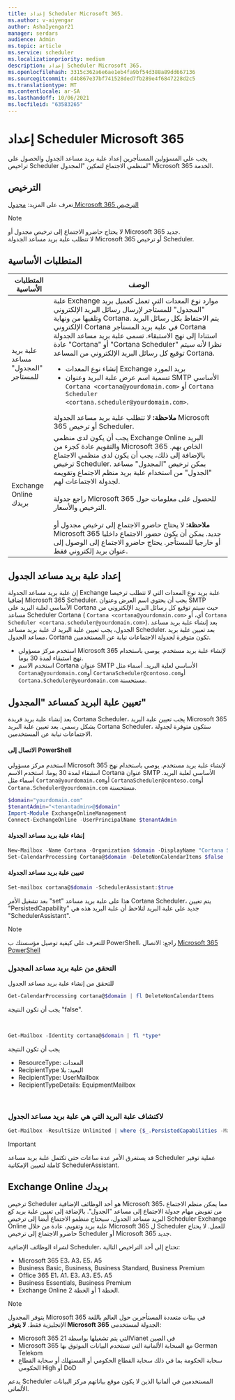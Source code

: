 ```yaml
---
title: إعداد Scheduler Microsoft 365.
ms.author: v-aiyengar
author: AshaIyengar21
manager: serdars
audience: Admin
ms.topic: article
ms.service: scheduler
ms.localizationpriority: medium
description: إعداد Scheduler Microsoft 365.
ms.openlocfilehash: 3315c362a6e6ae1eb4fa9bf54d388a89dd667136
ms.sourcegitcommit: d4b867e37bf741528ded7fb289e4f6847228d2c5
ms.translationtype: MT
ms.contentlocale: ar-SA
ms.lasthandoff: 10/06/2021
ms.locfileid: "63583265"
---
```

# <a name="setting-up-scheduler-for-microsoft-365"></a>إعداد Scheduler Microsoft 365

يجب على المسؤولين المستأجرين إعداد علبة بريد مساعد الجدول والحصول على تراخيص Scheduler لمنظمي الاجتماع لتمكين "المجدول" Microsoft 365 الخدمة. 

## <a name="licensing"></a>الترخيص

تعرف على المزيد: [مجدول Microsoft 365 الترخيص](https://www.microsoft.com/microsoft-365/meeting-scheduler-pricing)

> [!Note]
> لا يحتاج حاضرو الاجتماع إلى ترخيص مجدول أو Microsoft 365 جديد. <br>لا تتطلب علبة بريد مساعد الجدولة Microsoft 365 أو ترخيص Scheduler.

## <a name="prerequisites"></a>المتطلبات الأساسية

| المتطلبات الأساسية | الوصف |
|-------------------|-------------|
|علبة بريد مساعد "المجدول" للمستأجر |علبة Exchange موارد نوع المعدات التي تعمل كعميل بريد "المجدول" للمستأجر لإرسال رسائل البريد الإلكتروني وتلقيها من ونهاية Cortana. يتم الاحتفاظ بكل رسائل البريد الإلكتروني Cortana في علبة بريد المستأجر Cortana استنادا إلى نهج الاستبقاء. تسمى علبة بريد مساعد الجدولة عادة "Cortana" أو "Cortana Scheduler" نظرا لأنه سيتم توقيع كل رسائل البريد الإلكتروني من المساعد Cortana.<ul><li>إنشاء نوع المعدات Exchange بريد المورد</li><li>تسمية اسم عرض علبة البريد وعنوان SMTP الأساسي `Cortana <cortana@yourdomain.com>` أو `Cortana Scheduler <cortana.scheduler@yourdomain.com>`.</li></ul>**ملاحظة:** لا تتطلب علبة بريد مساعد الجدولة Microsoft 365 أو ترخيص Scheduler.|
|Exchange Online بريدك |يجب أن يكون لدى منظمي Exchange Online البريد والتقويم عادة كجزء من Microsoft 365 الخاص بهم. بالإضافة إلى ذلك، يجب أن يكون لدى منظمي الاجتماع ترخيص Scheduler. يمكن ترخيص "المجدول" مساعد "الجدول" من استخدام علبة بريد منظم الاجتماع وتقويمه لجدولة الاجتماعات لهم.<br/><br/> راجع جدولة Microsoft 365 للحصول على معلومات حول الترخيص والأسعار.  <br/><br/>**ملاحظة:** لا يحتاج حاضرو الاجتماع إلى ترخيص مجدول أو Microsoft 365 جديد. يمكن أن يكون حضور الاجتماع داخليا أو خارجيا للمستأجر. يحتاج حاضرو الاجتماع إلى الوصول إلى عنوان بريد إلكتروني فقط.|


## <a name="setting-up-the-scheduler-assistant-mailbox"></a>إعداد علبة بريد مساعد الجدول

إن علبة بريد مساعد الجدولة Exchange علبة بريد نوع المعدات التي لا تتطلب ترخيصا إضافيا Microsoft 365 Scheduler. يجب أن يحتوي اسم العرض وعنوان SMTP الأساسي لعلبة البريد على Cortana حيث سيتم توقيع كل رسائل البريد الإلكتروني من مساعد Scheduler Cortana ( `Cortana <cortana@yourdomain.com>` أي، أو `Cortana Scheduler <cortana.scheduler@yourdomain.com>`). بعد إنشاء علبة بريد مساعد الجدول، يجب تعيين علبة البريد ك علبة بريد مساعد Scheduler. بعد تعيين علبة بريد مساعد الجدول، Cortana تكون متوفرة لجدولة الاجتماعات نيابة عن المستخدمين.

- استخدم مركز مسؤولي Microsoft 365 لإنشاء علبة بريد مستخدم. يوصى باستخدام نهج استبقاء لمدة 30 يوما. 
- استخدم الاسم Cortana عنوان SMTP الأساسي لعلبة البريد. أسماء مثل `Cortana@yourdomain.com`أو `CortanaScheduler@contoso.com`أو `Cortana.Scheduler@yourdomain.com` مستحسنة.

## <a name="designate-the-mailbox-as-the-scheduler-assistant"></a>تعيين علبة البريد كمساعد "المجدول"

بعد إنشاء علبة بريد فريدة Cortana Scheduler، يجب تعيين علبة البريد Microsoft 365 بشكل رسمي. بعد تعيين علبة البريد Cortana Scheduler، ستكون متوفرة لجدولة الاجتماعات نيابة عن المستخدمين.

#### <a name="connect-to-powershell"></a>الاتصال إلى PowerShell

استخدم مركز مسؤولي Microsoft 365 لإنشاء علبة بريد مستخدم. يوصى باستخدام نهج استبقاء لمدة 30 يوما.
استخدم الاسم Cortana عنوان SMTP الأساسي لعلبة البريد. أسماء مثل `Cortana@yourdomain.com`أو `CortanaScheduler@contoso.com`أو `Cortana.Scheduler@yourdomain.com` مستحسنة.

```PowerShell
$domain="yourdomain.com"
$tenantAdmin="<tenantadmin>@$domain"
Import-Module ExchangeOnlineManagement
Connect-ExchangeOnline -UserPrincipalName $tenantAdmin
```

#### <a name="create-the-scheduler-assistant-mailbox"></a>إنشاء علبة بريد مساعد الجدولة

```PowerShell
New-Mailbox -Name Cortana -Organization $domain -DisplayName "Cortana Scheduler" -Equipment 
Set-CalendarProcessing Cortana@$domain -DeleteNonCalendarItems $false 
```
    
#### <a name="designate-the-scheduler-assistant-mailbox"></a>تعيين علبة بريد مساعد الجدولة

```PowerShell
Set-mailbox cortana@$domain -SchedulerAssistant:$true
```

بعد تشغيل الأمر "set" هذا على علبة بريد مساعد Cortana Scheduler، يتم تعيين "PersistedCapability" جديد على علبة البريد لتلاحظ أن علبة البريد هذه هي "SchedulerAssistant".

> [!Note]
> للتعرف على كيفية توصيل مؤسستك ب PowerShell، راجع: الاتصال [Microsoft 365 PowerShell](/microsoft-365/enterprise/connect-to-microsoft-365-powershell)

### <a name="verifying-the-scheduler-assistant-mailbox"></a>التحقق من علبة بريد مساعد المجدول

للتحقق من إنشاء علبة بريد مساعد الجدول

```PowerShell
Get-CalendarProcessing cortana@$domain | fl DeleteNonCalendarItems
```

يجب أن تكون النتيجة "false".

<br>

```PowerShell
Get-Mailbox -Identity cortana@$domain | fl *type*
```

يجب أن تكون النتيجة
- ResourceType: المعدات
- RecipientType البعيد: بلا
- RecipientType: UserMailbox
- RecipientTypeDetails: EquipmentMailbox

<br/>

### <a name="to-discover-which-mailbox-is-the-scheduler-assistant-mailbox"></a>لاكتشاف علبة البريد التي هي علبة بريد مساعد الجدول

```PowerShell
Get-Mailbox -ResultSize Unlimited | where {$_.PersistedCapabilities -Match "SchedulerAssistant"}
```

> [!Important]
> قد يستغرق الأمر عدة ساعات حتى تكتمل علبة بريد مساعد Scheduler عملية توفير كاملة لتعيين الإمكانية SchedulerAssistant.


## <a name="exchange-online-mailbox"></a>Exchange Online بريدك

ترخيص Scheduler هو أحد الوظائف الإضافية Microsoft 365، مما يمكن منظم الاجتماع من تفويض مهام جدولة الاجتماع إلى مساعد "الجدول". بالإضافة إلى تعيين علبة بريد كع البريد مساعد الجدول، سيحتاج منظمو الاجتماع أيضا إلى ترخيص Scheduler Exchange Online علبة بريد وتقويم، عادة من خلال Microsoft 365 ل Scheduler للعمل. لا يحتاج حاضرو الاجتماع إلى ترخيص Scheduler أو Microsoft 365 جديد.

لشراء الوظائف الإضافية Scheduler، تحتاج إلى أحد التراخيص التالية:

- Microsoft 365 E3، A3، E5، A5
- Business Basic, Business, Business Standard, Business Premium
- Office 365 E1، A1، E3، A3، E5، A5
- Business Essentials, Business Premium
- Exchange Online الخطة 1 أو الخطة 2. 

> [!Note]
> يتوفر المجدول Microsoft 365 في بيئات متعددة المستأجرين حول العالم باللغة الإنجليزية فقط. **لا يتوفر Microsoft 365** الجدولة لمستخدمي:
> 
> - Microsoft 365 التي يتم تشغيلها بواسطة 21Vianet في الصين
> - Microsoft 365 مع السحابة الألمانية التي تستخدم البيانات الموثوق بها German Telekom
> - سحابة الحكومة بما في ذلك سحابة القطاع الحكومي أو المستهلك أو سحابة القطاع الحكومي High أو DoD
> 
> يدعم Scheduler المستخدمين في ألمانيا الذين لا يكون موقع بياناتهم مركز البيانات الألماني.
